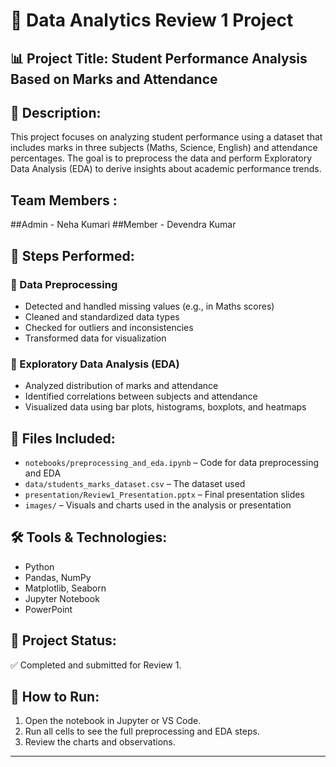 # 📘 Data Analytics Review 1 Project

## 📊 Project Title: Student Performance Analysis Based on Marks and Attendance

## 📁 Description:
This project focuses on analyzing student performance using a dataset that includes marks in three subjects (Maths, Science, English) and attendance percentages. The goal is to preprocess the data and perform Exploratory Data Analysis (EDA) to derive insights about academic performance trends.

## Team Members :
   ##Admin - Neha Kumari 
   ##Member - Devendra Kumar 

## 🔧 Steps Performed:

### 🔹 Data Preprocessing
- Detected and handled missing values (e.g., in Maths scores)
- Cleaned and standardized data types
- Checked for outliers and inconsistencies
- Transformed data for visualization

### 🔹 Exploratory Data Analysis (EDA)
- Analyzed distribution of marks and attendance
- Identified correlations between subjects and attendance
- Visualized data using bar plots, histograms, boxplots, and heatmaps

## 📂 Files Included:

- `notebooks/preprocessing_and_eda.ipynb` – Code for data preprocessing and EDA
- `data/students_marks_dataset.csv` – The dataset used
- `presentation/Review1_Presentation.pptx` – Final presentation slides
- `images/` – Visuals and charts used in the analysis or presentation

## 🛠️ Tools & Technologies:
- Python
- Pandas, NumPy
- Matplotlib, Seaborn
- Jupyter Notebook
- PowerPoint

## 📎 Project Status:
✅ Completed and submitted for Review 1.

## 📌 How to Run:
1. Open the notebook in Jupyter or VS Code.
2. Run all cells to see the full preprocessing and EDA steps.
3. Review the charts and observations.

---

